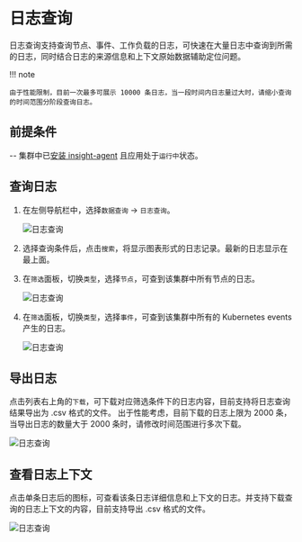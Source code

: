 # 日志查询

日志查询支持查询节点、事件、工作负载的日志，可快速在大量日志中查询到所需的日志，同时结合日志的来源信息和上下文原始数据辅助定位问题。

!!! note

    由于性能限制，目前一次最多可展示 10000 条日志，当一段时间内日志量过大时，请缩小查询的时间范围分阶段查询日志。

## 前提条件

-- 集群中已[安装 insight-agent](../../quickstart/install/install-agent.md) 且应用处于`运行中`状态。

## 查询日志

1. 在左侧导航栏中，选择`数据查询` -> `日志查询`。

    ![日志查询](https://docs.daocloud.io/daocloud-docs-images/docs/insight/images/log01.png)

2. 选择查询条件后，点击`搜索`，将显示图表形式的日志记录。最新的日志显示在最上面。

3. 在`筛选`面板，切换`类型`，选择`节点`，可查到该集群中所有节点的日志。

    ![日志查询](https://docs.daocloud.io/daocloud-docs-images/docs/insight/images/log03.png)

4. 在`筛选`面板，切换`类型`，选择`事件`，可查到该集群中所有的 Kubernetes events 产生的日志。

    ![日志查询](https://docs.daocloud.io/daocloud-docs-images/docs/insight/images/log04.png)

## 导出日志

点击列表右上角的`下载`，可下载对应筛选条件下的日志内容，目前支持将日志查询结果导出为 .csv 格式的文件。
出于性能考虑，目前下载的日志上限为 2000 条，当导出日志的数量大于 2000 条时，请修改时间范围进行多次下载。

![日志查询](https://docs.daocloud.io/daocloud-docs-images/docs/insight/images/log05.png)

## 查看日志上下文

点击单条日志后的图标，可查看该条日志详细信息和上下文的日志。并支持下载查询的日志上下文的内容，目前支持导出 .csv 格式的文件。

![日志查询](https://docs.daocloud.io/daocloud-docs-images/docs/insight/images/log02.png)
